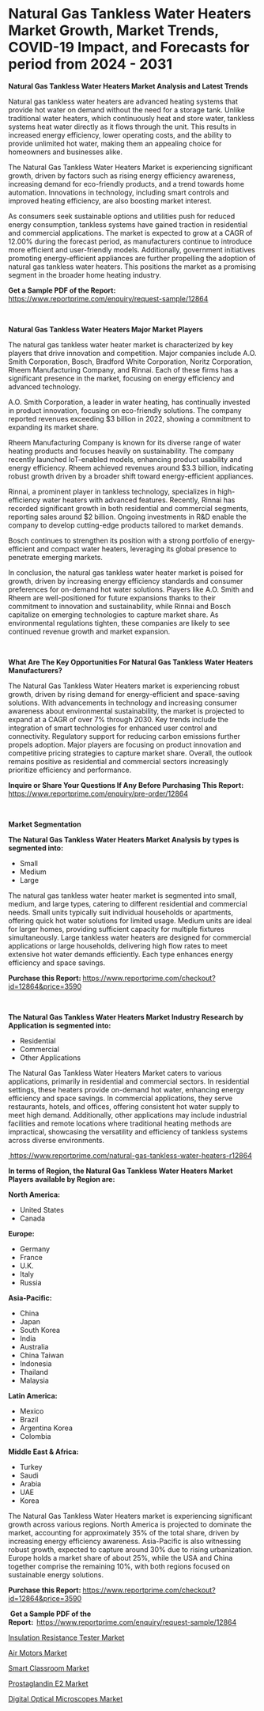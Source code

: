 <p><h1>Natural Gas Tankless Water Heaters Market Growth, Market Trends, COVID-19 Impact, and Forecasts for period from 2024 - 2031</h1></p><p><strong>Natural Gas Tankless Water Heaters Market Analysis and Latest Trends</strong></p>
<p><p>Natural gas tankless water heaters are advanced heating systems that provide hot water on demand without the need for a storage tank. Unlike traditional water heaters, which continuously heat and store water, tankless systems heat water directly as it flows through the unit. This results in increased energy efficiency, lower operating costs, and the ability to provide unlimited hot water, making them an appealing choice for homeowners and businesses alike.</p><p>The Natural Gas Tankless Water Heaters Market is experiencing significant growth, driven by factors such as rising energy efficiency awareness, increasing demand for eco-friendly products, and a trend towards home automation. Innovations in technology, including smart controls and improved heating efficiency, are also boosting market interest. </p><p>As consumers seek sustainable options and utilities push for reduced energy consumption, tankless systems have gained traction in residential and commercial applications. The market is expected to grow at a CAGR of 12.00% during the forecast period, as manufacturers continue to introduce more efficient and user-friendly models. Additionally, government initiatives promoting energy-efficient appliances are further propelling the adoption of natural gas tankless water heaters. This positions the market as a promising segment in the broader home heating industry.</p></p>
<p><strong>Get a Sample PDF of the Report:&nbsp;</strong> <a href="https://www.reportprime.com/enquiry/request-sample/12864">https://www.reportprime.com/enquiry/request-sample/12864</a></p>
<p>&nbsp;</p>
<p><strong>Natural Gas Tankless Water Heaters Major Market Players</strong></p>
<p><p>The natural gas tankless water heater market is characterized by key players that drive innovation and competition. Major companies include A.O. Smith Corporation, Bosch, Bradford White Corporation, Noritz Corporation, Rheem Manufacturing Company, and Rinnai. Each of these firms has a significant presence in the market, focusing on energy efficiency and advanced technology.</p><p>A.O. Smith Corporation, a leader in water heating, has continually invested in product innovation, focusing on eco-friendly solutions. The company reported revenues exceeding $3 billion in 2022, showing a commitment to expanding its market share. </p><p>Rheem Manufacturing Company is known for its diverse range of water heating products and focuses heavily on sustainability. The company recently launched IoT-enabled models, enhancing product usability and energy efficiency. Rheem achieved revenues around $3.3 billion, indicating robust growth driven by a broader shift toward energy-efficient appliances.</p><p>Rinnai, a prominent player in tankless technology, specializes in high-efficiency water heaters with advanced features. Recently, Rinnai has recorded significant growth in both residential and commercial segments, reporting sales around $2 billion. Ongoing investments in R&D enable the company to develop cutting-edge products tailored to market demands.</p><p>Bosch continues to strengthen its position with a strong portfolio of energy-efficient and compact water heaters, leveraging its global presence to penetrate emerging markets.</p><p>In conclusion, the natural gas tankless water heater market is poised for growth, driven by increasing energy efficiency standards and consumer preferences for on-demand hot water solutions. Players like A.O. Smith and Rheem are well-positioned for future expansions thanks to their commitment to innovation and sustainability, while Rinnai and Bosch capitalize on emerging technologies to capture market share. As environmental regulations tighten, these companies are likely to see continued revenue growth and market expansion.</p></p>
<p>&nbsp;</p>
<p><strong>What Are The Key Opportunities For Natural Gas Tankless Water Heaters Manufacturers?</strong></p>
<p><p>The Natural Gas Tankless Water Heaters market is experiencing robust growth, driven by rising demand for energy-efficient and space-saving solutions. With advancements in technology and increasing consumer awareness about environmental sustainability, the market is projected to expand at a CAGR of over 7% through 2030. Key trends include the integration of smart technologies for enhanced user control and connectivity. Regulatory support for reducing carbon emissions further propels adoption. Major players are focusing on product innovation and competitive pricing strategies to capture market share. Overall, the outlook remains positive as residential and commercial sectors increasingly prioritize efficiency and performance.</p></p>
<p><strong>Inquire or Share Your Questions If Any Before Purchasing This Report:</strong> <a href="https://www.reportprime.com/enquiry/pre-order/12864">https://www.reportprime.com/enquiry/pre-order/12864</a></p>
<p>&nbsp;</p>
<p><strong>Market Segmentation</strong></p>
<p><strong>The Natural Gas Tankless Water Heaters Market Analysis by types is segmented into:</strong></p>
<p><ul><li>Small</li><li>Medium</li><li>Large</li></ul></p>
<p><p>The natural gas tankless water heater market is segmented into small, medium, and large types, catering to different residential and commercial needs. Small units typically suit individual households or apartments, offering quick hot water solutions for limited usage. Medium units are ideal for larger homes, providing sufficient capacity for multiple fixtures simultaneously. Large tankless water heaters are designed for commercial applications or large households, delivering high flow rates to meet extensive hot water demands efficiently. Each type enhances energy efficiency and space savings.</p></p>
<p><strong>Purchase this Report:&nbsp;</strong><a href="https://www.reportprime.com/checkout?id=12864&price=3590">https://www.reportprime.com/checkout?id=12864&price=3590</a></p>
<p>&nbsp;</p>
<p><strong>The Natural Gas Tankless Water Heaters Market Industry Research by Application is segmented into:</strong></p>
<p><ul><li>Residential</li><li>Commercial</li><li>Other Applications</li></ul></p>
<p><p>The Natural Gas Tankless Water Heaters Market caters to various applications, primarily in residential and commercial sectors. In residential settings, these heaters provide on-demand hot water, enhancing energy efficiency and space savings. In commercial applications, they serve restaurants, hotels, and offices, offering consistent hot water supply to meet high demand. Additionally, other applications may include industrial facilities and remote locations where traditional heating methods are impractical, showcasing the versatility and efficiency of tankless systems across diverse environments.</p></p>
<p><a href="https://www.reportprime.com/natural-gas-tankless-water-heaters-r12864">&nbsp;https://www.reportprime.com/natural-gas-tankless-water-heaters-r12864</a></p>
<p><strong>In terms of Region, the Natural Gas Tankless Water Heaters Market Players available by Region are:</strong></p>
<p>
    <p> <strong> North America: </strong>
        <ul>
            <li>United States</li>
            <li>Canada</li>
        </ul>
        </p> 
    <p> <strong> Europe: </strong>
        <ul>
            <li>Germany</li>
            <li>France</li>
            <li>U.K.</li>
            <li>Italy</li>
            <li>Russia</li>
        </ul>
        </p> 
    <p> <strong> Asia-Pacific: </strong>
        <ul>
            <li>China</li>
            <li>Japan</li>
            <li>South Korea</li>
            <li>India</li>
            <li>Australia</li>
            <li>China Taiwan</li>
            <li>Indonesia</li>
            <li>Thailand</li>
            <li>Malaysia</li>
        </ul>
        </p> 
    <p> <strong> Latin America: </strong>
        <ul>
            <li>Mexico</li>
            <li>Brazil</li>
            <li>Argentina Korea</li>
            <li>Colombia</li>
        </ul>
        </p> 
    <p> <strong> Middle East & Africa: </strong>
        <ul>
            <li>Turkey</li>
            <li>Saudi</li>
            <li>Arabia</li>
            <li>UAE</li>
            <li>Korea</li>
        </ul>
    </p>
    </p>
<p><p>The Natural Gas Tankless Water Heaters market is experiencing significant growth across various regions. North America is projected to dominate the market, accounting for approximately 35% of the total share, driven by increasing energy efficiency awareness. Asia-Pacific is also witnessing robust growth, expected to capture around 30% due to rising urbanization. Europe holds a market share of about 25%, while the USA and China together comprise the remaining 10%, with both regions focused on sustainable energy solutions.</p></p>
<p><strong>Purchase this Report: </strong><a href="https://www.reportprime.com/checkout?id=12864&price=3590">https://www.reportprime.com/checkout?id=12864&price=3590</a></p>
<p>&nbsp;<strong>Get a Sample PDF of the Report:&nbsp;&nbsp;</strong><a href="https://www.reportprime.com/enquiry/request-sample/12864">https://www.reportprime.com/enquiry/request-sample/12864</a></p>
<p><strong></strong></p>
<p><p><a href="https://github.com/SanjidaMahmud81/Market-Research-Report-List-1/blob/main/insulation-resistance-tester-market.md">Insulation Resistance Tester Market</a></p><p><a href="https://github.com/MarlinNader2023/Market-Research-Report-List-1/blob/main/air-motors-market.md">Air Motors Market</a></p><p><a href="https://www.linkedin.com/pulse/global-market-pulse-trends-growth-analysis-smart-classroom-p0ugf?trackingId=CPjuij7vRJWY1OohTy%2F8sw%3D%3D">Smart Classroom Market</a></p><p><a href="https://medium.com/@jeniw10236654655/global-prostaglandin-e2-market-analysis-trends-forecasts-and-growth-opportunities-2024-2031-in-e4e6746032ff">Prostaglandin E2 Market</a></p><p><a href="https://issuu.com/reportprime-2/docs/digital-optical-microscopes-market-_85690bdbf5e40f">Digital Optical Microscopes Market</a></p></p>